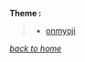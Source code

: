 **Theme :**
> - [onmyoji](https://fiiish-yu.github.io/paintings/onmyoji)

[*back to home*](https://fiiish-yu.github.io/)
